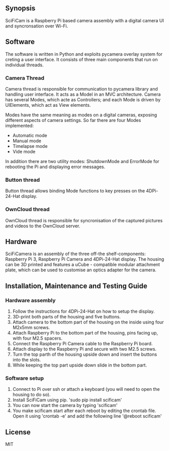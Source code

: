 ## Synopsis

SciFiCam is a Raspberry Pi based camera assembly with a digital camera UI and syncronsation over Wi-Fi.

## Software

The software is written in Python and exploits pycamera overlay system for creting a user interface. It consists of three main components that run on individual threads.

### Camera Thread

Camera thread is responsible for communication to pycamera library and handling user interface. It acts as a Model in an MVC architecture. Camera has several Modes, which acte as Controllers; and each Mode is driven by UIElements, which act as View elements.

Modes have the same meaning as modes on a digital cameras, exposing different aspects of camera settings. So far there are four Modes implemented:

* Automatic mode
* Manual mode
* Timelapse mode
* Vide mode

In addition there are two utility modes: ShutdownMode and ErrorMode for rebooting the Pi and displaying error messages.

### Button thread

Button thread allows binding Mode functions to key presses on the 4DPi-24-Hat display.

### OwnCloud thread

OwnCloud thread is responsible for syncronisation of the captured pictures and videos to the OwnCloud server.

## Hardware

SciFiCamera is an assembly of the three off-the shelf-components: Raspberry Pi 3, Raspberry Pi Camera and 4DPi-24-Hat display. The housing can be 3D printed and features a uCube - compatible modular attachment plate, which can be used to customise an optics adapter for the camera.

## Installation, Maintenance and Testing Guide

### Hardware assembly

1. Follow the instructions for 4DPi-24-Hat on how to setup the display.
2. 3D-print both parts of the housing and five buttons.
3. Attach camera to the bottom part of the housing on the inside using four M2x5mm screws.
4. Attach Raspberry Pi to the bottom part of the housing, pins facing up, with four M2.5 spacers.
5. Connect the Raspberry Pi Camera cable to the Raspberry Pi board.
6. Attach display to the Raspberry Pi and secure with two M2.5 screws.
7. Turn the top parth of the housing upside down and insert the buttons into the slots.
8. While keeping the top part upside down slide in the bottom part.

### Software setup

1. Connect to Pi over ssh or attach a keyboard (you will need to open the housing to do so).
2. Install SciFiCam using pip.
	'sudo pip install scificam'
3. You can now start the camera by typing
	'scificam'
4. You make scificam start after each reboot by editing the crontab file. Open it using
	'crontab -e'
	and add the following line
	'@reboot scificam'

## License

MIT
